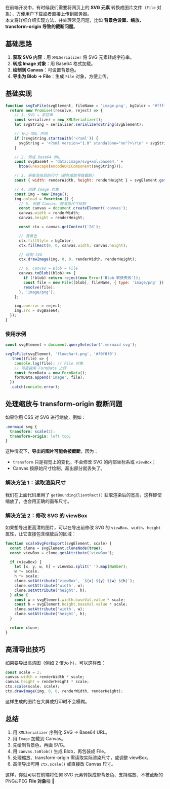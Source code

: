 
在前端开发中，有时候我们需要将网页上的 **SVG 元素** 转换成图片文件（`File` 对象），方便用户下载或者直接上传到服务器。  
本文将详细介绍实现方法，并处理常见问题，比如 **背景色设置、缩放、transform-origin 导致的截断问题**。


## 基础思路

1. **获取 SVG 内容**：用 `XMLSerializer` 将 SVG 元素转成字符串。
2. **转成 Image 对象**：用 Base64 格式加载。
3. **绘制到 Canvas**：可设置背景色。
4. **导出为 Blob → File**：生成 `File` 对象，方便上传。


## 基础实现

```javascript
function svgToFile(svgElement, fileName = 'image.png', bgColor = '#ffffff') {
  return new Promise((resolve, reject) => {
    // 1. SVG → 字符串
    const serializer = new XMLSerializer();
    let svgString = serializer.serializeToString(svgElement);

    // 补上 XML 声明
    if (!svgString.startsWith('<?xml')) {
      svgString = '<?xml version="1.0" standalone="no"?>\r\n' + svgString;
    }

    // 2. 转成 Base64 URL
    const svgBase64 = 'data:image/svg+xml;base64,' +
      btoa(unescape(encodeURIComponent(svgString)));

    // 3. 获取渲染后的尺寸（避免缩放导致截断）
    const { width: renderWidth, height: renderHeight } = svgElement.getBoundingClientRect();

    // 4. 创建 Image 对象
    const img = new Image();
    img.onload = function () {
      // 5. 创建 Canvas，按渲染尺寸绘制
      const canvas = document.createElement('canvas');
      canvas.width = renderWidth;
      canvas.height = renderHeight;

      const ctx = canvas.getContext('2d');

      // 背景色
      ctx.fillStyle = bgColor;
      ctx.fillRect(0, 0, canvas.width, canvas.height);

      // 绘制 SVG
      ctx.drawImage(img, 0, 0, renderWidth, renderHeight);

      // 6. Canvas → Blob → File
      canvas.toBlob((blob) => {
        if (!blob) return reject(new Error('Blob 转换失败'));
        const file = new File([blob], fileName, { type: 'image/png' });
        resolve(file);
      }, 'image/png');
    };

    img.onerror = reject;
    img.src = svgBase64;
  });
}
````

### 使用示例

```javascript
const svgElement = document.querySelector('.mermaid svg');

svgToFile(svgElement, 'flowchart.png', '#f0f0f0')
  .then((file) => {
    console.log(file); // File 对象
    // 可直接用 FormData 上传
    const formData = new FormData();
    formData.append('image', file);
  })
  .catch(console.error);
```


## 处理缩放与 transform-origin 截断问题

如果你用 CSS 对 SVG 进行缩放，例如：

```css
.mermaid svg {
  transform: scale(2);
  transform-origin: left top;
}
```

这种情况下，**导出的图片可能会被截断**，因为：

* `transform` 只是视觉上的变化，不会修改 SVG 的内部坐标系或 `viewBox`；
* Canvas 按原始尺寸绘制，超出部分就丢失了。

### 解决方法 1：读取渲染尺寸

我们在上面代码里用了 `getBoundingClientRect()` 获取渲染后的宽高，这样即使缩放了，也会用正确的画布尺寸。

### 解决方法 2：修改 SVG 的 viewBox

如果想导出更高清的图片，可以在导出前修改 SVG 的 `viewBox`、`width`、`height` 属性，让它直接包含缩放后的区域：

```javascript
function scaleSvgForExport(svgElement, scale) {
  const clone = svgElement.cloneNode(true);
  const viewBox = clone.getAttribute('viewBox');

  if (viewBox) {
    let [x, y, w, h] = viewBox.split(' ').map(Number);
    w *= scale;
    h *= scale;
    clone.setAttribute('viewBox', `${x} ${y} ${w} ${h}`);
    clone.setAttribute('width', w);
    clone.setAttribute('height', h);
  } else {
    const w = svgElement.width.baseVal.value * scale;
    const h = svgElement.height.baseVal.value * scale;
    clone.setAttribute('width', w);
    clone.setAttribute('height', h);
  }

  return clone;
}
```


## 高清导出技巧

如果要导出高清图（例如 2 倍大小），可以这样改：

```javascript
const scale = 2;
canvas.width = renderWidth * scale;
canvas.height = renderHeight * scale;
ctx.scale(scale, scale);
ctx.drawImage(img, 0, 0, renderWidth, renderHeight);
```

这样生成的图片在大屏或打印时不会模糊。


## 总结

1. 用 `XMLSerializer` 序列化 SVG → Base64 URL。
2. 用 `Image` 加载到 Canvas。
3. 先绘制背景色，再画 SVG。
4. 用 `canvas.toBlob()` 生成 Blob，再包装成 File。
5. 处理缩放、transform-origin 需读取实际渲染尺寸，或调整 viewBox。
6. 高清导出可用 `ctx.scale()` 或直接改 Canvas 尺寸。

这样，你就可以在前端将任何 SVG 元素转换成带背景色、支持缩放、不被截断的 PNG/JPEG **File 对象**啦 🎉
